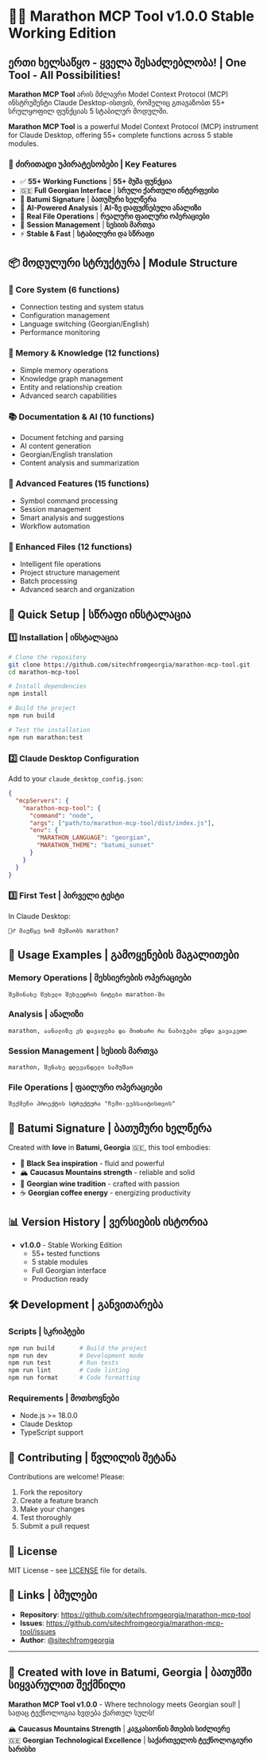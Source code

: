 # 🏃‍♂️ Marathon MCP Tool v1.0.0 Stable Working Edition

## ერთი ხელსაწყო - ყველა შესაძლებლობა! | One Tool - All Possibilities!

**Marathon MCP Tool** არის მძლავრი Model Context Protocol (MCP) ინსტრუმენტი Claude Desktop-ისთვის, რომელიც გთავაზობთ 55+ სრულყოფილ ფუნქციას 5 სტაბილურ მოდულში.

**Marathon MCP Tool** is a powerful Model Context Protocol (MCP) instrument for Claude Desktop, offering 55+ complete functions across 5 stable modules.

### 🌟 ძირითადი უპირატესობები | Key Features

- ✅ **55+ Working Functions** | **55+ მუშა ფუნქცია**
- 🇬🇪 **Full Georgian Interface** | **სრული ქართული ინტერფეისი**
- 🌊 **Batumi Signature** | **ბათუმური ხელწერა** 
- 🧠 **AI-Powered Analysis** | **AI-ზე დაფუძნებული ანალიზი**
- 📁 **Real File Operations** | **რეალური ფაილური ოპერაციები**
- 🔄 **Session Management** | **სესიის მართვა**
- ⚡ **Stable & Fast** | **სტაბილური და სწრაფი**

## 📦 მოდულური სტრუქტურა | Module Structure

### 🔧 Core System (6 functions)
- Connection testing and system status
- Configuration management
- Language switching (Georgian/English)
- Performance monitoring

### 🧠 Memory & Knowledge (12 functions)
- Simple memory operations
- Knowledge graph management
- Entity and relationship creation
- Advanced search capabilities

### 📚 Documentation & AI (10 functions)
- Document fetching and parsing
- AI content generation
- Georgian/English translation
- Content analysis and summarization

### 🚀 Advanced Features (15 functions)
- Symbol command processing
- Session management
- Smart analysis and suggestions
- Workflow automation

### 📁 Enhanced Files (12 functions)
- Intelligent file operations
- Project structure management
- Batch processing
- Advanced search and organization

## 🚀 Quick Setup | სწრაფი ინსტალაცია

### 1️⃣ Installation | ინსტალაცია

```bash
# Clone the repository
git clone https://github.com/sitechfromgeorgia/marathon-mcp-tool.git
cd marathon-mcp-tool

# Install dependencies
npm install

# Build the project
npm run build

# Test the installation
npm run marathon:test
```

### 2️⃣ Claude Desktop Configuration

Add to your `claude_desktop_config.json`:

```json
{
  "mcpServers": {
    "marathon-mcp-tool": {
      "command": "node",
      "args": ["path/to/marathon-mcp-tool/dist/index.js"],
      "env": {
        "MARATHON_LANGUAGE": "georgian",
        "MARATHON_THEME": "batumi_sunset"
      }
    }
  }
}
```

### 3️⃣ First Test | პირველი ტესტი

In Claude Desktop:
```
🏃‍♂️ მაუწყე ხომ მუშაობს marathon?
```

## 🎯 Usage Examples | გამოყენების მაგალითები

### Memory Operations | მეხსიერების ოპერაციები
```
შემინახე წუხელი შეხვედრის ნოტები marathon-ში
```

### Analysis | ანალიზი
```
marathon, აანალიზე ეს დავალება და მითხარი რა ნაბიჯები უნდა გავაკეთო
```

### Session Management | სესიის მართვა
```
marathon, შენახე დღევანდელი სამუშაო
```

### File Operations | ფაილური ოპერაციები
```
შექმენი პროექტის სტრუქტურა "ჩემი-ვებსაიტისთვის"
```

## 🌊 Batumi Signature | ბათუმური ხელწერა

Created with **love** in **Batumi, Georgia** 🇬🇪, this tool embodies:

- 🌊 **Black Sea inspiration** - fluid and powerful
- 🏔️ **Caucasus Mountains strength** - reliable and solid
- 🍇 **Georgian wine tradition** - crafted with passion
- ☕ **Georgian coffee energy** - energizing productivity

## 📊 Version History | ვერსიების ისტორია

- **v1.0.0** - Stable Working Edition
  - 55+ tested functions
  - 5 stable modules
  - Full Georgian interface
  - Production ready

## 🛠️ Development | განვითარება

### Scripts | სკრიპტები
```bash
npm run build       # Build the project
npm run dev         # Development mode
npm run test        # Run tests
npm run lint        # Code linting
npm run format      # Code formatting
```

### Requirements | მოთხოვნები
- Node.js >= 18.0.0
- Claude Desktop
- TypeScript support

## 🤝 Contributing | წვლილის შეტანა

Contributions are welcome! Please:

1. Fork the repository
2. Create a feature branch
3. Make your changes
4. Test thoroughly
5. Submit a pull request

## 📝 License

MIT License - see [LICENSE](LICENSE) file for details.

## 🔗 Links | ბმულები

- **Repository**: https://github.com/sitechfromgeorgia/marathon-mcp-tool
- **Issues**: https://github.com/sitechfromgeorgia/marathon-mcp-tool/issues
- **Author**: [@sitechfromgeorgia](https://github.com/sitechfromgeorgia)

---

## 🌊 Created with love in Batumi, Georgia | ბათუმში სიყვარულით შექმნილი

**Marathon MCP Tool v1.0.0** - Where technology meets Georgian soul! | სადაც ტექნოლოგია ხვდება ქართულ სულს!

🏔️ **Caucasus Mountains Strength** | **კავკასიონის მთების სიძლიერე**  
🇬🇪 **Georgian Technological Excellence** | **საქართველოს ტექნოლოგიური ხარისხი**